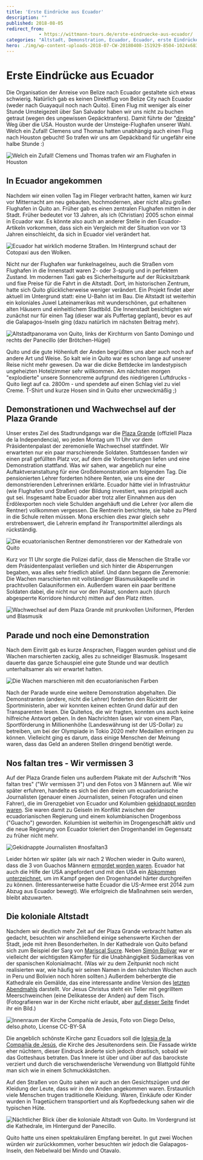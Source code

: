 ```yaml
---
title: 'Erste Eindrücke aus Ecuador'
description: ""
published: 2018-08-05
redirect_from: 
            - https://wittmann-tours.de/erste-eindruecke-aus-ecuador/
categories: "Altstadt, Demonstration, Ecuador, Ecuador, erste Eindrücke, Infrastruktur, kolonial, nosfaltan3, Plaza Grande, Quito, Wachwechsel"
hero: ./img/wp-content-uploads-2018-07-CW-20180408-151929-8504-1024x683.jpg
---
```

# Erste Eindrücke aus Ecuador

Die Organisation der Anreise von Belize nach Ecuador gestaltete sich etwas schwierig. Natürlich gab es keinen Direktflug von Belize City nach Ecuador (weder nach Guayaquil noch nach Quito). Einen Flug mit weniger als einer Stunde Umsteigezeit über San Salvador haben wir uns nicht zu buchen getraut (wegen des ungewissen Gepäcktranfers). Damit führte der "[direkte](https://www.google.de/maps/dir/Cdad.+de+Belice,+Belice/Houston,+Texas,+EE.+UU./Quito,+Ecuador)" Weg über die USA. Houston wurde der Umsteige-Flughafen unserer Wahl. Welch ein Zufall! Clemens und Thomas hatten unabhängig auch einen Flug nach Houston gebucht! So trafen wir uns am Gepäckband für ungefähr eine halbe Stunde :)

![Welch ein Zufall! Clemens und Thomas trafen wir am Flughafen in Houston](./img/wp-content-uploads-2018-07-CW-20180408-151929-8504-1024x683.jpg)

<!--more-->

## In Ecuador angekommen

Nachdem wir einen vollen Tag im Flieger verbracht hatten, kamen wir kurz vor Mitternacht am neu gebauten, hochmodernen, aber nicht allzu großen Flughafen in Quito an. Früher gab es einen zentralen Flughafen mitten in der Stadt. Früher bedeutet vor 13 Jahren, als ich (Christian) 2005 schon einmal in Ecuador war. Es könnte also auch an anderer Stelle in den Ecuador-Artikeln vorkommen, dass sich ein Vergleich mit der Situation von vor 13 Jahren einschleicht, da sich in Ecuador viel verändert hat.

![Ecuador hat wirklich moderne Straßen. Im Hintergrund schaut der Cotopaxi aus den Wolken.](./img/wp-content-uploads-2018-07-CW-20180410-062110-8573-1024x683.jpg)

Nicht nur der Flughafen war funkelnagelneu, auch die Straßen vom Flughafen in die Innenstadt waren 2- oder 3-spurig und in perfektem Zustand. Im modernen Taxi gab es Sicherheitsgurte auf der Rücksitzbank und fixe Preise für die Fahrt in die Altstadt. Dort, im historischen Zentrum, hatte sich Quito glücklicherweise weniger verändert. Ein Projekt findet aber aktuell im Untergrund statt: eine U-Bahn ist im Bau. Die Altstadt ist weiterhin ein koloniales Juwel Lateinamerikas mit wunderschönen, gut erhaltenen alten Häusern und einheitlichem Stadtbild. Die Innenstadt besichtigten wir zunächst nur für einen Tag (dieser war als Puffertag geplant), bevor es auf die Galapagos-Inseln ging (dazu natürlich im nächsten Beitrag mehr).

![Altstadtpanorama von Quito, links der Kirchturm von Santo Domingo und rechts der Panecillo (der Brötchen-Hügel)](./img/wp-content-uploads-2018-07-CW-20180409-093935-8756-1024x576.jpg)

Quito und die gute Höhenluft der Anden begrüßten uns aber auch noch auf andere Art und Weise. So kalt wie in Quito war es schon lange auf unserer Reise nicht mehr gewesen. Da war die dicke Bettdecke im landestypisch ungeheizten Hotelzimmer sehr willkommen. Am nächsten morgen "explodierte" unsere Sonnencreme aufgrund des niedrigeren Luftdrucks - Quito liegt auf ca. 2800m - und spendete auf einen Schlag viel zu viel Creme. T-Shirt und kurze Hosen sind in Quito eher unzweckmäßig ;)

## Demonstrationen und Wachwechsel auf der Plaza Grande

Unser erstes Ziel des Stadtrundgangs war die [Plaza Grande](https://en.wikipedia.org/wiki/Plaza_de_la_Independencia) (offiziell Plaza de la Independencia), wo jeden Montag um 11 Uhr vor dem Präsidentenpalast der zeremonielle Wachwechsel stattfindet. Wir erwarteten nur ein paar marschierende Soldaten. Stattdessen fanden wir einen prall gefüllten Platz vor, auf dem die Vorbereitungen liefen und eine Demonstration stattfand. Was wir sahen, war angeblich nur eine Auftaktveranstaltung für eine Großdemonstration am folgenden Tag. Die pensionierten Lehrer forderten höhere Renten, wie uns eine der demonstrierenden Lehrerinnen erklärte. Ecuador hätte viel in Infrastruktur (wie Flughafen und Straßen) oder Bildung investiert, was prinzipiell auch gut sei. Insgesamt habe Ecuador aber trotz aller Einnahmen aus den Erdölexporten noch viele Schulden angehäuft und die Lehrer (vor allem die Rentner) vollkommen vergessen. Die Rentnerin berichtete, sie habe zu Pferd in die Schule reiten müssen. Mona erschien dies zwar gleich sehr erstrebenswert, die Lehrerin empfand ihr Transportmittel allerdings als rückständig.

![Die ecuatorianischen Rentner demonstrieren vor der Kathedrale von Quito](./img/wp-content-uploads-2018-07-CW-20180409-095225-8777-1024x683.jpg)

Kurz vor 11 Uhr sorgte die Polizei dafür, dass die Menschen die Straße vor dem Präsidentenpalast verließen und sich hinter die Absperrungen begaben, was alles sehr friedlich ablief. Und dann begann die Zeremonie: Die Wachen marschierten mit vollständiger Blasmusikkapelle und in prachtvollen Galauniformen ein. Außerdem waren ein paar berittene Soldaten dabei, die nicht nur vor den Palast, sondern auch (durch abgesperrte Korridore hindurch) mitten auf den Platz ritten.

![Wachwechsel auf dem Plaza Grande mit prunkvollen Uniformen, Pferden und Blasmusik](http://wittmann-tours.de/wp-content/uploads/2018/07/CW-20180409-101041-8527-1024x683.jpg)

## Parade und noch eine Demonstration

Nach dem Einritt gab es kurze Ansprachen, Flaggen wurden gehisst und die Wachen marschierten zackig, alles zu schneidiger Blasmusik. Insgesamt dauerte das ganze Schauspiel eine gute Stunde und war deutlich unterhaltsamer als wir erwartet hatten.

![Die Wachen marschieren mit den ecuatorianischen Farben](http://wittmann-tours.de/wp-content/uploads/2018/07/CW-20180409-102746-8858-1024x683.jpg)

Nach der Parade wurde eine weitere Demonstration abgehalten. Die Demonstranten (andere, nicht die Lehrer) forderten den Rücktritt der Sportministerin, aber wir konnten keinen echten Grund dafür auf den Transparenten lesen. Die Quiteños, die wir fragten, konnten uns auch keine hilfreiche Antwort geben. In den Nachrichten lasen wir von einem Plan, Sportförderung in Millionenhöhe (Landeswährung ist der US-Dollar) zu betreiben, um bei der Olympiade in Tokio 2020 mehr Medaillen erringen zu können. Vielleicht ging es darum, dass einige Menschen der Meinung waren, dass das Geld an anderen Stellen dringend benötigt werde.

## Nos faltan tres - Wir vermissen 3

Auf der Plaza Grande fielen uns außerdem Plakate mit der Aufschrift "Nos faltan tres" ("Wir vermissen 3") und den Fotos von 3 Männern auf. Wie wir später erfuhren, handelte es sich bei den dreien um ecuadorianische Journalisten (genauer einen Journalisten, seinen Fotografen und einen Fahrer), die im Grenzgebiet von Ecuador und Kolumbien [gekidnappt worden waren](https://amerika21.de/2018/03/198149/ecuador-entfuehrte-journalisten). Sie waren damit zu Geiseln im Konflikt zwischen der ecuadorianischen Regierung und einem kolumbianischen Drogenboss ("Guacho") geworden. Kolumbien ist weiterhin im Drogengeschäft aktiv und die neue Regierung von Ecuador toleriert den Drogenhandel im Gegensatz zu früher nicht mehr.

![Gekidnappte Journalisten #nosfaltan3](http://wittmann-tours.de/wp-content/uploads/2018/07/CW-20180409-200611-8559-1024x683.jpg)![]()

Leider hörten wir später (als wir nach 2 Wochen wieder in Quito waren), dass die 3 von Guachos Männern [ermordet worden waren](http://www.dw.com/en/ecuadors-president-confirms-2-abducted-journalists-killed-in-border-region/a-43384191). Ecuador hat auch die Hilfe der USA angefordert und mit den USA ein [Abkommen unterzeichnet](https://www.telesurtv.net/english/news/Ecuador-Signs-Security-Deal-with-US-Military-Presence-Expected-20180426-0006.html), um im Kampf gegen den Drogenhandel härter durchgreifen zu können. (Interessanterweise hatte Ecuador die US-Armee erst 2014 zum Abzug aus Ecuador bewegt). Wie erfolgreich die Maßnahmen sein werden, bleibt abzuwarten.

## Die koloniale Altstadt

Nachdem wir deutlich mehr Zeit auf der Plaza Grande verbracht hatten als gedacht, besuchten wir anschließend einige sehenswerte Kirchen der Stadt, jede mit ihren Besonderheiten. In der Kathedrale von Quito befand sich zum Beispiel der Sarg von [Mariscal Sucre](https://de.wikipedia.org/wiki/Antonio_Jos%C3%A9_de_Sucre). Neben [Simón Bolívar](https://de.wikipedia.org/wiki/Sim%C3%B3n_Bol%C3%ADvar) war er vielleicht der wichtigsten Kämpfer für die Unabhängigkeit Südamerikas von der spanischen Kolonialmacht. (Was wir zu dem Zeitpunkt noch nicht realisierten war, wie häufig wir seinen Namen in den nächsten Wochen auch in Peru und Bolivien noch hören sollten.) Außerdem beherbergte die Kathedrale ein Gemälde, das eine interessante andine Version des [letzten Abendmahls](https://goo.gl/images/GeYuFk) darstellt. Vor Jesus Christus steht ein Teller mit gegrilltem Meerschweinchen (eine Delikatesse der Anden) auf dem Tisch. (Fotografieren war in der Kirche nicht erlaubt, aber [auf dieser Seite](https://goo.gl/images/GeYuFk) findet ihr ein Bild.)

![Innenraum der Kirche Compañía de Jesús, Foto von Diego Delso, delso.photo, License CC-BY-SA](http://wittmann-tours.de/wp-content/uploads/2018/07/Iglesia_de_La_Compañía_Quito_Ecuador_2015-07-22_DD_128-130_HDR.jpg)![]()![]()

Die angeblich schönste Kirche ganz Ecuadors soll die [Iglesia de la Compañía de Jesús](https://en.wikipedia.org/wiki/Compa%C3%B1%C3%ADa_de_Jes%C3%BAs,_Quito), die Kirche des Jesuitenordens sein. Die Fassade wirkte eher nüchtern, dieser Eindruck änderte sich jedoch drastisch, sobald wir das Gotteshaus betraten. Das Innere ist über und über auf das barockste verziert und durch die verschwenderische Verwendung von Blattgold fühlte man sich wie in einem Schmuckkästchen.

Auf den Straßen von Quito sahen wir auch an den Gesichtszügen und der Kleidung der Leute, dass wir in den Anden angekommen waren. Erstaunlich viele Menschen trugen traditionelle Kleidung. Waren, Einkäufe oder Kinder wurden in Tragetüchern transportiert und als Kopfbedeckung sahen wir die typischen Hüte.

![Nächtlicher Blick über die koloniale Altstadt von Quito. Im Vordergrund ist die Kathedrale, im Hintergund der Panecillo.](http://wittmann-tours.de/wp-content/uploads/2018/07/CW-20180409-183635-8547-HDR-1024x683.jpg)

Quito hatte uns einen spektakulären Empfang bereitet. In gut zwei Wochen würden wir zurückkommen, vorher besuchten wir jedoch die Galapagos-Inseln, den Nebelwald bei Mindo und Otavalo.
